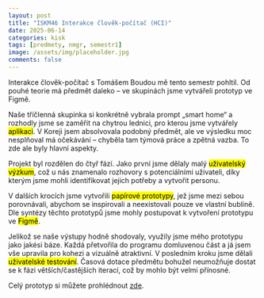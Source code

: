 ```yaml
---
layout: post
title: "ISKM46 Interakce člověk-počítač (HCI)"
date: 2025-06-14
categories: kisk
tags: [predmety, nmgr, semestr1]
image: /assets/img/placeholder.jpg
comments: false
---
```


<p>Interakce člověk-počítač s Tomášem Boudou mě tento semestr pohltil. Od pouhé teorie má předmět daleko – ve skupinách jsme vytvářeli prototyp ve Figmě.</p>

<p>Naše tříčlenná skupinka si konkrétně vybrala prompt „smart home“ a rozhodly jsme se zaměřit na chytrou lednici, pro kterou jsme vytvářely <mark>aplikaci</mark>. V Koreji jsem absolvovala podobný předmět, ale ve výsledku moc nesplňoval má očekávání – chyběla tam týmová práce a zpětná vazba. To zde ale byly hlavní aspekty.</p>

<p>Projekt byl rozdělen do čtyř fází. Jako první jsme dělaly malý <mark>uživatelský výzkum</mark>, což u nás znamenalo rozhovory s potenciálními uživateli, díky kterým jsme mohli identifikovat jejich potřeby a vytvořit personu.</p>

<p>V dalších krocích jsme vytvořili <mark>papírové prototypy</mark>, jež jsme mezi sebou porovnávali, abychom se inspirovali a neexistovali pouze ve vlastní bublině. Dle syntézy těchto prototypů jsme mohly postupovat k vytvoření prototypu ve <mark>Figmě</mark>.</p>

<p>Jelikož se naše výstupy hodně shodovaly, využily jsme mého prototypu jako jakési báze. Každá přetvořila do programu domluvenou část a já jsem vše upravila pro kohezi a vizuálně atraktivní. V posledním kroku jsme dělali <mark>uživatelské testování</mark>. Časová dotace předmětu bohužel neumožňuje dostat se k fázi větších/častějších iterací, což by mohlo být velmi přínosné.</p>

<p>Celý prototyp si můžete prohlédnout <a href=https://www.figma.com/proto/bnxETzXW9hUCB1VknpI7eV/Smart-Home?node-id=67-2049&p=f&t=PU2pZyBwjG5hrITz-1&scaling=scale-down&content-scaling=fixed&page-id=0%3A1&starting-point-node-id=67%3A2049>zde</a>.</p>